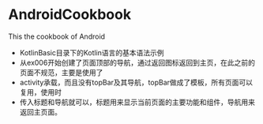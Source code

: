 # AndroidCookbook
This the cookbook of Android
- KotlinBasic目录下的Kotlin语言的基本语法示例
- 从ex006开始创建了页面顶部的导航，通过返回图标返回到主页，在此之前的页面不规范，主要是使用了
- activity承载，而且没有topBar及其导航，topBar做成了模板，所有页面可以复用，使用时
- 传入标题和导航就可以，标题用来显示当前页面的主要功能和组件，导航用来返回主页面。
